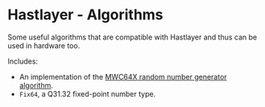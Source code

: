 # Hastlayer - Algorithms

Some useful algorithms that are compatible with Hastlayer and thus can be used in hardware too.

Includes:

- An implementation of the [MWC64X random number generator algorithm](http://cas.ee.ic.ac.uk/people/dt10/research/rngs-gpu-mwc64x.htm).
- `Fix64`, a Q31.32 fixed-point number type.
